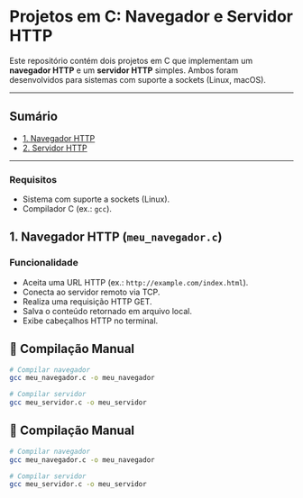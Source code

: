 # Projetos em C: Navegador e Servidor HTTP

Este repositório contém dois projetos em C que implementam um **navegador HTTP** e um **servidor HTTP** simples. Ambos foram desenvolvidos para sistemas com suporte a sockets (Linux, macOS).

---

## Sumário

- [1. Navegador HTTP](#1-navegador-http-meu_navegadorc)
- [2. Servidor HTTP](#2-servidor-http-meu_servidorc)

---
### Requisitos

- Sistema com suporte a sockets (Linux).
- Compilador C (ex.: `gcc`).

## 1. Navegador HTTP (`meu_navegador.c`)

### Funcionalidade

- Aceita uma URL HTTP (ex.: `http://example.com/index.html`).
- Conecta ao servidor remoto via TCP.
- Realiza uma requisição HTTP GET.
- Salva o conteúdo retornado em arquivo local.
- Exibe cabeçalhos HTTP no terminal.


## 🔧 Compilação Manual

```bash
# Compilar navegador
gcc meu_navegador.c -o meu_navegador

# Compilar servidor
gcc meu_servidor.c -o meu_servidor

```

## 🔧 Compilação Manual

```bash
# Compilar navegador
gcc meu_navegador.c -o meu_navegador

# Compilar servidor
gcc meu_servidor.c -o meu_servidor
